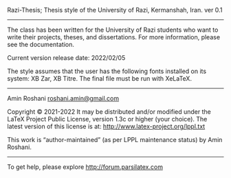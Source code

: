 Razi-Thesis; Thesis style of the University of Razi, Kermanshah, Iran. 
ver 0.1
_____________________

The class has been written for the University of Razi students 
who want to write their projects, theses, and dissertations.
For more information, please see the documentation.

Current version release date: 2022/02/05

The style assumes that the user has the following fonts installed on its system:
XB Zar, XB Titre. 
The final file must be run with XeLaTeX. 
_____________________

Amin Roshani
roshani.amin@gmail.com

Copyright © 2021-2022
It may be distributed and/or modified under the LaTeX Project Public License,
version 1.3c or higher (your choice). The latest version of
this license is at: http://www.latex-project.org/lppl.txt

This work is “author-maintained” (as per LPPL maintenance status)
by Amin Roshani.

-------------------------------------------------------------------
To get help, please explore http://forum.parsilatex.com
